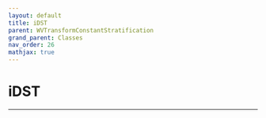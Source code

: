 ```yaml
---
layout: default
title: iDST
parent: WVTransformConstantStratification
grand_parent: Classes
nav_order: 26
mathjax: true
---
```


#  iDST




---

